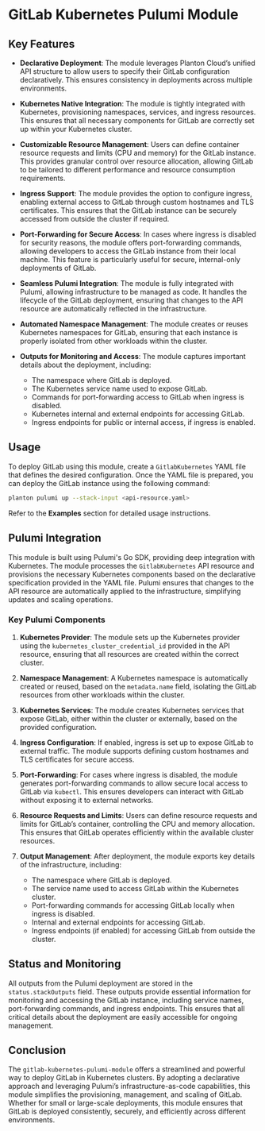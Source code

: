 # GitLab Kubernetes Pulumi Module

## Key Features

- **Declarative Deployment**: The module leverages Planton Cloud’s unified API structure to allow users to specify their GitLab configuration declaratively. This ensures consistency in deployments across multiple environments.

- **Kubernetes Native Integration**: The module is tightly integrated with Kubernetes, provisioning namespaces, services, and ingress resources. This ensures that all necessary components for GitLab are correctly set up within your Kubernetes cluster.

- **Customizable Resource Management**: Users can define container resource requests and limits (CPU and memory) for the GitLab instance. This provides granular control over resource allocation, allowing GitLab to be tailored to different performance and resource consumption requirements.

- **Ingress Support**: The module provides the option to configure ingress, enabling external access to GitLab through custom hostnames and TLS certificates. This ensures that the GitLab instance can be securely accessed from outside the cluster if required.

- **Port-Forwarding for Secure Access**: In cases where ingress is disabled for security reasons, the module offers port-forwarding commands, allowing developers to access the GitLab instance from their local machine. This feature is particularly useful for secure, internal-only deployments of GitLab.

- **Seamless Pulumi Integration**: The module is fully integrated with Pulumi, allowing infrastructure to be managed as code. It handles the lifecycle of the GitLab deployment, ensuring that changes to the API resource are automatically reflected in the infrastructure.

- **Automated Namespace Management**: The module creates or reuses Kubernetes namespaces for GitLab, ensuring that each instance is properly isolated from other workloads within the cluster.

- **Outputs for Monitoring and Access**: The module captures important details about the deployment, including:
  - The namespace where GitLab is deployed.
  - The Kubernetes service name used to expose GitLab.
  - Commands for port-forwarding access to GitLab when ingress is disabled.
  - Kubernetes internal and external endpoints for accessing GitLab.
  - Ingress endpoints for public or internal access, if ingress is enabled.

## Usage

To deploy GitLab using this module, create a `GitlabKubernetes` YAML file that defines the desired configuration. Once the YAML file is prepared, you can deploy the GitLab instance using the following command:

```bash
planton pulumi up --stack-input <api-resource.yaml>
```

Refer to the **Examples** section for detailed usage instructions.

## Pulumi Integration

This module is built using Pulumi's Go SDK, providing deep integration with Kubernetes. The module processes the `GitlabKubernetes` API resource and provisions the necessary Kubernetes components based on the declarative specification provided in the YAML file. Pulumi ensures that changes to the API resource are automatically applied to the infrastructure, simplifying updates and scaling operations.

### Key Pulumi Components

1. **Kubernetes Provider**: The module sets up the Kubernetes provider using the `kubernetes_cluster_credential_id` provided in the API resource, ensuring that all resources are created within the correct cluster.

2. **Namespace Management**: A Kubernetes namespace is automatically created or reused, based on the `metadata.name` field, isolating the GitLab resources from other workloads within the cluster.

3. **Kubernetes Services**: The module creates Kubernetes services that expose GitLab, either within the cluster or externally, based on the provided configuration.

4. **Ingress Configuration**: If enabled, ingress is set up to expose GitLab to external traffic. The module supports defining custom hostnames and TLS certificates for secure access.

5. **Port-Forwarding**: For cases where ingress is disabled, the module generates port-forwarding commands to allow secure local access to GitLab via `kubectl`. This ensures developers can interact with GitLab without exposing it to external networks.

6. **Resource Requests and Limits**: Users can define resource requests and limits for GitLab’s container, controlling the CPU and memory allocation. This ensures that GitLab operates efficiently within the available cluster resources.

7. **Output Management**: After deployment, the module exports key details of the infrastructure, including:
   - The namespace where GitLab is deployed.
   - The service name used to access GitLab within the Kubernetes cluster.
   - Port-forwarding commands for accessing GitLab locally when ingress is disabled.
   - Internal and external endpoints for accessing GitLab.
   - Ingress endpoints (if enabled) for accessing GitLab from outside the cluster.

## Status and Monitoring

All outputs from the Pulumi deployment are stored in the `status.stackOutputs` field. These outputs provide essential information for monitoring and accessing the GitLab instance, including service names, port-forwarding commands, and ingress endpoints. This ensures that all critical details about the deployment are easily accessible for ongoing management.

## Conclusion

The `gitlab-kubernetes-pulumi-module` offers a streamlined and powerful way to deploy GitLab in Kubernetes clusters. By adopting a declarative approach and leveraging Pulumi’s infrastructure-as-code capabilities, this module simplifies the provisioning, management, and scaling of GitLab. Whether for small or large-scale deployments, this module ensures that GitLab is deployed consistently, securely, and efficiently across different environments.